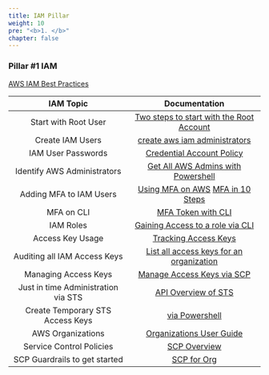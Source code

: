 ```yaml
---
title: IAM Pillar
weight: 10
pre: "<b>1. </b>"
chapter: false
---
```


### Pillar #1 IAM
[AWS IAM Best Practices](https://docs.aws.amazon.com/IAM/latest/UserGuide/iam-ug.pdf#best-practices)

<!-- | Change Root User Password | [Change Root password AWS](https://docs.aws.amazon.com/IAM/latest/UserGuide/id_credentials_passwords_change-root.html%C2%A0) |
| AWS Root User Guide | [AWS Root Documentation](https://docs.aws.amazon.com/IAM/latest/UserGuide/id_root-user.html) | -->
| IAM Topic | Documentation |
| :---: | :---: |
| Start with Root User |  [Two steps to start with the Root Account](startingwithroot) |
| Create IAM Users | [create aws iam administrators](create_iam_user) |
| IAM User Passwords | [Credential Account Policy](https://docs.aws.amazon.com/IAM/latest/UserGuide/id_credentials_passwords_account-policy.html) |
| Identify AWS Administrators | [Get All AWS Admins with Powershell](iam/admins_pshell) |
| Adding MFA to IAM Users | [Using MFA on AWS](https://docs.aws.amazon.com/IAM/latest/UserGuide/id_credentials_mfa.html) [MFA in 10 Steps](iam/iam_mfa) |
| MFA on CLI | [MFA Token with CLI](https://aws.amazon.com/premiumsupport/knowledge-center/authenticate-mfa-cli/) |
| IAM Roles | [Gaining Access to a role via CLI](https://docs.aws.amazon.com/cli/latest/userguide/cli-configure-role.html) | 
| Access Key Usage | [Tracking Access Keys](https://aws.amazon.com/premiumsupport/knowledge-center/track-access-key-credential/) | 
| Auditing all IAM Access Keys | [List all access keys for an organization](iam/org_accesskeys) |
| Managing Access Keys | [Manage Access Keys via SCP](https://docs.aws.amazon.com/IAM/latest/UserGuide/id_credentials_access-keys.html) |
| Just in time Administration via STS | [API Overview of STS](https://docs.aws.amazon.com/cli/latest/reference/sts/) |
| Create Temporary STS Access Keys | [via Powershell](iam/sts_accesskey_pshell) | 
| AWS Organizations | [Organizations User Guide](https://docs.aws.amazon.com/organizations/latest/userguide/organizations-userguide.pdf) |
| Service Control Policies | [SCP Overview](https://docs.aws.amazon.com/organizations/latest/userguide/orgs_manage_policies_scp.html) |
| SCP Guardrails to get started | [SCP for Org](https://aws.amazon.com/blogs/security/how-to-use-service-control-policies-to-set-permission-guardrails-across-accounts-in-your-aws-organization/)
<!--  need to change this to a personal scp deployment  -->


 